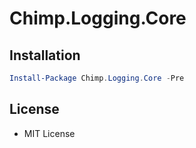 # Chimp.Logging.Core

## Installation

```powershell
Install-Package Chimp.Logging.Core -Pre
```

## License

* MIT License
